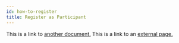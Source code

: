 ```yaml
---
id: how-to-register
title: Register as Participant
---
```


This is a link to [another document.](doc3.md) This is a link to an [external page.](http://www.example.com/)
